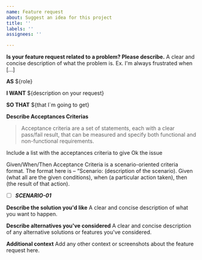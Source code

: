 ```yaml
---
name: Feature request
about: Suggest an idea for this project
title: ''
labels: ''
assignees: ''

---
```


**Is your feature request related to a problem? Please describe.**
A clear and concise description of what the problem is. Ex. I'm always frustrated when [...]

**AS** ${role}

**I WANT** ${description on your request}

**SO THAT** ${that I`m going to get}

**Describe Acceptances Criterias**

> Acceptance criteria are a set of statements, each with a clear pass/fail result, that can be measured and specify both functional and non-functional requirements.

Include a list with the acceptances criteria to give Ok the issue

Given/When/Then Acceptance Criteria is a scenario-oriented criteria format. The format here is – “Scenario: (description of the scenario). Given (what all are the given conditions), when (a particular action taken), then (the result of that action). 

- [ ] ***SCENARIO-01*** 


**Describe the solution you'd like**
A clear and concise description of what you want to happen.

**Describe alternatives you've considered**
A clear and concise description of any alternative solutions or features you've considered.

**Additional context**
Add any other context or screenshots about the feature request here.

